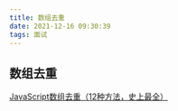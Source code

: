 ```yaml
---
title: 数组去重
date: 2021-12-16 09:30:39
tags: 面试
---
```



## 数组去重

[JavaScript数组去重（12种方法，史上最全）](https://segmentfault.com/a/1190000016418021)